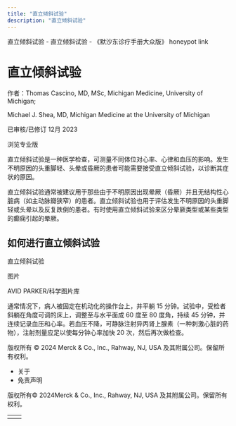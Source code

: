 ```yaml
---
title: "直立倾斜试验"
description: "直立倾斜试验"
---
```


﻿直立倾斜试验 \- 直立倾斜试验 \- 《默沙东诊疗手册大众版》 honeypot link

# 直立倾斜试验

作者：Thomas Cascino, MD, MSc, Michigan Medicine, University of Michigan;

Michael J. Shea, MD, Michigan Medicine at the University of Michigan

已审核/已修订 12月 2023

浏览专业版

直立倾斜试验是一种医学检查，可测量不同体位对心率、心律和血压的影响。发生不明原因的头重脚轻、头晕或昏厥的患者可能需要接受直立倾斜试验，以诊断其症状的原因。

直立倾斜试验通常被建议用于那些由于不明原因出现晕厥（昏厥）并且无结构性心脏病（如主动脉瓣狭窄）的患者。直立倾斜试验也用于评估发生不明原因的头重脚轻或头晕以及反复跌倒的患者。有时使用直立倾斜试验来区分晕厥类型或某些类型的癫痫引起的晕厥。

## 如何进行直立倾斜试验

直立倾斜试验



图片

AVID PARKER/科学图片库

通常情况下，病人被固定在机动化的操作台上，并平躺 15 分钟。试验中，受检者斜躺在角度可调的床上，调整至与水平面成 60 度至 80 度角，持续 45 分钟，并连续记录血压和心率。若血压不降，可静脉注射异丙肾上腺素（一种刺激心脏的药物），注射剂量应足以使每分钟心率加快 20 次，然后再次做检查。



版权所有 © 2024
Merck & Co., Inc., Rahway, NJ, USA 及其附属公司。保留所有权利。

- 关于
- 免责声明

版权所有© 2024Merck & Co., Inc., Rahway, NJ, USA 及其附属公司。保留所有权利。

|     |     |
| --- | --- |
|  |  |